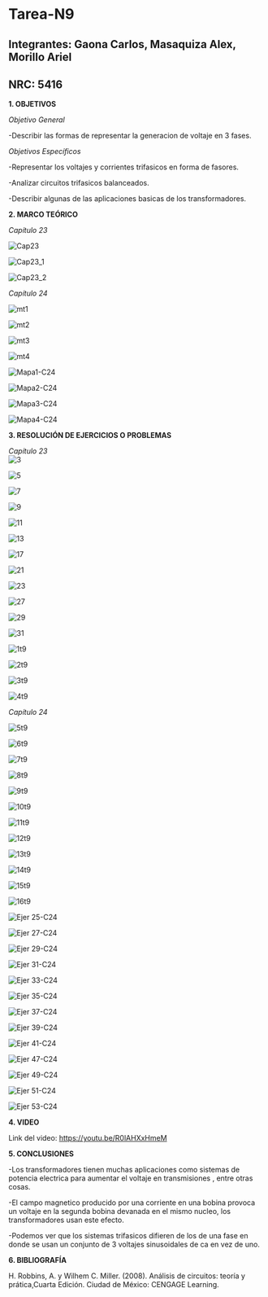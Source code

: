 # Tarea-N9
## Integrantes: Gaona Carlos, Masaquiza Alex, Morillo Ariel
## NRC: 5416

**1. OBJETIVOS**

_Objetivo General_

-Describir las formas de representar la generacion de voltaje en 3 fases.

_Objetivos Específicos_

-Representar los voltajes y corrientes trifasicos en forma de fasores.

-Analizar circuitos trifasicos balanceados.

-Describir algunas de las aplicaciones basicas de los transformadores.

**2. MARCO TEÓRICO**

_Capítulo 23_     

![Cap23](https://github.com/AlexMP98/Tarea-N9/blob/main/Imagenes/Cap23.png)    

![Cap23_1](https://github.com/AlexMP98/Tarea-N9/blob/main/Imagenes/Cap23_1.png) 

![Cap23_2](https://github.com/AlexMP98/Tarea-N9/blob/main/Imagenes/Cap23_2.png)

_Capítulo 24_

![mt1](https://github.com/AlexMP98/Tarea-N9/blob/main/Imagenes/mt1.PNG)

![mt2](https://github.com/AlexMP98/Tarea-N9/blob/main/Imagenes/mt2.PNG)

![mt3](https://github.com/AlexMP98/Tarea-N9/blob/main/Imagenes/mt3.PNG)

![mt4](https://github.com/AlexMP98/Tarea-N9/blob/main/Imagenes/mt4.PNG)

![Mapa1-C24](https://github.com/AlexMP98/Tarea-N9/blob/main/Imagenes/Fun.C%20Tarea%209%20resumen%20cap%2024%20m01.jpg)

![Mapa2-C24](https://github.com/AlexMP98/Tarea-N9/blob/main/Imagenes/Fun.C%20Tarea%209%20resumen%20cap%2024%20m02.jpg)

![Mapa3-C24](https://github.com/AlexMP98/Tarea-N9/blob/main/Imagenes/Fun.C%20Tarea%209%20resumen%20cap%2024%20m03.jpg)

![Mapa4-C24](https://github.com/AlexMP98/Tarea-N9/blob/main/Imagenes/Fun.C%20Tarea%209%20resumen%20cap%2024%20m04.jpg)

**3. RESOLUCIÓN DE EJERCICIOS O PROBLEMAS**

_Capítulo 23_        
![3](https://github.com/AlexMP98/Tarea-N9/blob/main/Imagenes/3.png)    

![5](https://github.com/AlexMP98/Tarea-N9/blob/main/Imagenes/5.png)  

![7](https://github.com/AlexMP98/Tarea-N9/blob/main/Imagenes/7.png)   

![9](https://github.com/AlexMP98/Tarea-N9/blob/main/Imagenes/9.png)   

![11](https://github.com/AlexMP98/Tarea-N9/blob/main/Imagenes/11.png)  

![13](https://github.com/AlexMP98/Tarea-N9/blob/main/Imagenes/13.png) 

![17](https://github.com/AlexMP98/Tarea-N9/blob/main/Imagenes/17.png)  

![21](https://github.com/AlexMP98/Tarea-N9/blob/main/Imagenes/21.png)  

![23](https://github.com/AlexMP98/Tarea-N9/blob/main/Imagenes/23.png) 

![27](https://github.com/AlexMP98/Tarea-N9/blob/main/Imagenes/27.png) 

![29](https://github.com/AlexMP98/Tarea-N9/blob/main/Imagenes/29.png)  

![31](https://github.com/AlexMP98/Tarea-N9/blob/main/Imagenes/31.png) 

![1t9](https://github.com/AlexMP98/Tarea-N9/blob/main/Imagenes/1t9.PNG) 

![2t9](https://github.com/AlexMP98/Tarea-N9/blob/main/Imagenes/2t9.PNG) 

![3t9](https://github.com/AlexMP98/Tarea-N9/blob/main/Imagenes/3t9.PNG)

![4t9](https://github.com/AlexMP98/Tarea-N9/blob/main/Imagenes/4t9.PNG)

_Capítulo 24_

![5t9](https://github.com/AlexMP98/Tarea-N9/blob/main/Imagenes/5t9.PNG)

![6t9](https://github.com/AlexMP98/Tarea-N9/blob/main/Imagenes/6t9.PNG)

![7t9](https://github.com/AlexMP98/Tarea-N9/blob/main/Imagenes/7t9.PNG)

![8t9](https://github.com/AlexMP98/Tarea-N9/blob/main/Imagenes/8t9.PNG)

![9t9](https://github.com/AlexMP98/Tarea-N9/blob/main/Imagenes/9t9.PNG)

![10t9](https://github.com/AlexMP98/Tarea-N9/blob/main/Imagenes/10t9.PNG)

![11t9](https://github.com/AlexMP98/Tarea-N9/blob/main/Imagenes/11t9.PNG)

![12t9](https://github.com/AlexMP98/Tarea-N9/blob/main/Imagenes/12t9.PNG)

![13t9](https://github.com/AlexMP98/Tarea-N9/blob/main/Imagenes/13t9.PNG)

![14t9](https://github.com/AlexMP98/Tarea-N9/blob/main/Imagenes/14t9.PNG)

![15t9](https://github.com/AlexMP98/Tarea-N9/blob/main/Imagenes/15t9.PNG)

![16t9](https://github.com/AlexMP98/Tarea-N9/blob/main/Imagenes/16t9.PNG)

![Ejer 25-C24](https://github.com/AlexMP98/Tarea-N9/blob/main/Imagenes/25-C24.png)

![Ejer 27-C24](https://github.com/AlexMP98/Tarea-N9/blob/main/Imagenes/27-C24.png)

![Ejer 29-C24](https://github.com/AlexMP98/Tarea-N9/blob/main/Imagenes/29-C24.png)

![Ejer 31-C24](https://github.com/AlexMP98/Tarea-N9/blob/main/Imagenes/31-C24.png)

![Ejer 33-C24](https://github.com/AlexMP98/Tarea-N9/blob/main/Imagenes/33-C24.png)

![Ejer 35-C24](https://github.com/AlexMP98/Tarea-N9/blob/main/Imagenes/35-C24.png)

![Ejer 37-C24](https://github.com/AlexMP98/Tarea-N9/blob/main/Imagenes/37-C24.png)

![Ejer 39-C24](https://github.com/AlexMP98/Tarea-N9/blob/main/Imagenes/39-C24.png)

![Ejer 41-C24](https://github.com/AlexMP98/Tarea-N9/blob/main/Imagenes/41-C24.png)

![Ejer 47-C24](https://github.com/AlexMP98/Tarea-N9/blob/main/Imagenes/47-C24.png)

![Ejer 49-C24](https://github.com/AlexMP98/Tarea-N9/blob/main/Imagenes/49-C24.png)

![Ejer 51-C24](https://github.com/AlexMP98/Tarea-N9/blob/main/Imagenes/51-C24.png)

![Ejer 53-C24](https://github.com/AlexMP98/Tarea-N9/blob/main/Imagenes/53-C24.png)

**4. VIDEO**   

Link del video: https://youtu.be/R0lAHXxHmeM

**5. CONCLUSIONES**

-Los transformadores tienen muchas aplicaciones como sistemas de potencia electrica  para aumentar el voltaje en transmisiones , entre otras cosas.

-El campo magnetico producido por una corriente en una bobina provoca un voltaje en la segunda bobina devanada en el mismo nucleo, los transformadores usan este efecto.

-Podemos ver que los sistemas trifasicos difieren de los de una fase en donde se usan un conjunto de 3 voltajes sinusoidales de ca en vez de uno.

**6. BIBLIOGRAFÍA**

H. Robbins, A. y Wilhem C. Miller. (2008). Análisis de circuitos: teoría y prática,Cuarta Edición. Ciudad de México: CENGAGE Learning.
